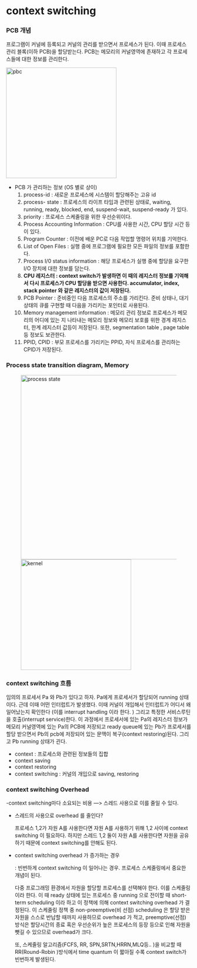 # context switching

### PCB 개념

프로그램이 커널에 등록되고 커널의 관리를 받으면서 프로세스가 된다. 이때 프로세스 관리 블록(이하 PCB)을 할당받는다. PCB는 메모리의 커널영역에 존재하고 각 프로세스들에 대한 정보를 관리한다.

<img width="300" alt="pbc" src="https://user-images.githubusercontent.com/46683113/172120142-f29a6a1e-95b2-4960-bd87-fd2bfceecc9f.png">

- PCB 가 관리하는 정보 (OS 별로 상이)
    1. process-id : 새로운 프로세스에 시스템이 할당해주는 고유 id
    2. process- state : 프로세스의 라이프 타임과 관련된 상태로, waiting, running, ready, blocked, end, suspend-wait, suspend-ready 가 있다.
    3. priority : 프로세스 스케줄링을 위한 우선순위이다.
    4. Process Accounting Information : CPU를 사용한 시간, CPU 할당 시간 등이 있다.
    5. Program Counter : 이전에 배운 PC로 다음 작업할 명령어 위치를 기억한다.
    6. List of Open Files : 실행 중에 프로그램에 필요한 모든 파일의 정보를 포함한다.
    7. Process I/0 status information : 해당 프로세스가 실행 중에 할당을 요구한 I/O 장치에 대한 정보를 담는다.
    8. **CPU 레지스터 : context switch가 발생하면 이 때의 레지스터 정보를 기억해서 다시 프로세스가 CPU 할당을 받으면 사용한다. accumulator, index, stack pointer 와 같은 레지스터의 값이 저장된다.**
    9. PCB Pointer : 준비중인 다음 프로세스의 주소를 가리킨다. 준비 상태나, 대기 상태의 큐를 구현할 때 다음을 가리키는 포인터로 사용된다.
    10. Memory management information : 메모리 관리 정보로 프로세스가 메모리의 어디에 있는 지 나타내는 메모리 정보와 메모리 보호를 위한 경계 레지스터, 한계 레지스터 값등이 저장된다. 또한, segmentation table , page table 등 정보도 보관한다.
    11. PPID, CPID : 부모 프로세스를 가리키는 PPID, 자식 프로세스를 관리하는 CPID가 저장된다.


### Process state transition diagram, Memory
<figure class="half" >
<img width="500" alt="process state" src="https://user-images.githubusercontent.com/46683113/172120384-fbe56bbf-2d64-4f14-9289-2539df63e318.jpeg">

<img width="300" alt="kernel" src="https://user-images.githubusercontent.com/46683113/172120444-dca82aa8-6894-4757-aea5-7343be6af995.jpeg">
</figure>


### context switching 흐름

임의의 프로세서 Pa 와 Pb가 있다고 하자.  Pa에게 프로세서가 할당되어 running 상태이다. 근데 이때 어떤 인터럽트가 발생했다. 이때 커널이 개입해서 인터럽트가 어디서 왜 일어났는지 확인한다 (이를 interrupt handling 이라 한다. ) 그리고 특정한 서비스루틴을 호출(interrupt service)한다. 이 과정에서 프로세서에 있는 Pa의 레지스터 정보가 메모리 커널영역에 있는 Pa의 PCB에 저장되고 ready queue에 있는 Pb가 프로세서를 할당 받으면서 Pb의 pcb에 저장되어 있는 문맥이 복구(context restoring)된다. 그리고 Pb running 상태가 괸다. 

- context : 프로세스와 관련된 정보들의 집합
- context saving
- context restoring
- context switching : 커널의 개입으로 saving, restoring


### context switching Overhead

-context switching마다 소요되는 비용 —> 스레드 사용으로 이를 줄일 수 있다.

- 스레드의 사용으로 overhead 를 줄인다?
    
    프로세스 1,2가 자원 A를 사용한다면 자원 A를 사용하기 위해 1,2 사이에 context switching 이 필요하다. 하지만 스레드 1,2 둘이 자원 A를 사용한다면 자원을 공유하기 때문에 context switching를 안해도 된다.
    
- context switching overhead 가 증가하는 경우
    
    : 빈번하게 context switching 이 일어나는 경우. 프로세스 스케줄링에서 중요한 개념이 된다.
    
    다중 프로그래밍 환경에서 자원을 할당할 프로세스를 선택해야 한다. 이를 스케줄링이라 한다. 이 때 ready 상태에 있는 프로세스 중 running 으로 전이할 때 short-term  scheduling 이라 하고 이 정책에 의해 context switching overhead 가 결정된다. 이 스케줄링 정책 중 non-preemptive(비 선점) scheduling 은  할당 받은 자원을 스스로 반납할 때까지 사용하므로 overhead 가 적고, preemptive(선점) 방식은 할당시간의 종료 혹은 우선순위가 높은 프로세스의 등장 등으로 인해 자원을 뺏길 수 있으므로 overhead가 크다.
    
    또, 스케줄링 알고리즘(FCFS, RR, SPN,SRTN,HRRN,MLQ등.. )을 비교할 때 RR(Round-Robin )방식에서 time quantum 이 짧아질 수록 context switch가 빈번하게 발생된다.